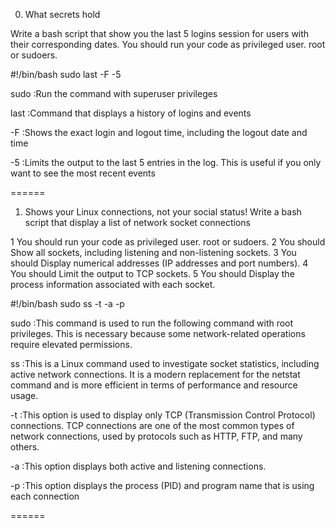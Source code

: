 0. What secrets hold

Write a bash script that show you the last 5 logins session for users with their corresponding dates.
You should run your code as privileged user. root or sudoers.

#!/bin/bash
sudo last -F -5

sudo
:Run the command with superuser privileges

last
:Command that displays a history of logins and events

-F
:Shows the exact login and logout time, including the logout date and time

-5
:Limits the output to the last 5 entries in the log. This is useful if you only want to see the most recent events

======

1. Shows your Linux connections, not your social status!
Write a bash script that display a list of network socket connections

1 You should run your code as privileged user. root or sudoers.
2 You should Show all sockets, including listening and non-listening sockets.
3 You should Display numerical addresses (IP addresses and port numbers).
4 You should Limit the output to TCP sockets.
5 You should Display the process information associated with each socket.

#!/bin/bash
sudo ss -t -a -p

sudo
:This command is used to run the following command with root privileges. This is necessary because some network-related operations require elevated permissions.

ss
:This is a Linux command used to investigate socket statistics, including active network connections. It is a modern replacement for the netstat command and is more efficient in terms of performance and resource usage.

-t
:This option is used to display only TCP (Transmission Control Protocol) connections. TCP connections are one of the most common types of network connections, used by protocols such as HTTP, FTP, and many others.

-a
:This option displays both active and listening connections.

-p
:This option displays the process (PID) and program name that is using each connection

======

